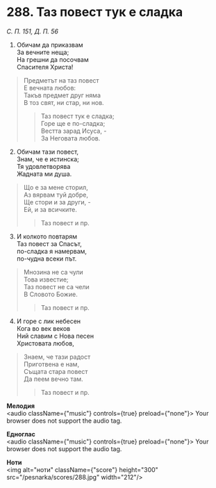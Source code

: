 # 288. Таз повест тук е сладка

_С. П. 151, Д. П. 56_

1. Обичам да приказвам  
За вечните неща;  
На грешни да посочвам  
Спасителя Христа!  

> Предметът на таз повест  
> Е вечната любов:  
> Такъв предмет друг няма  
> В тоз свят, ни стар, ни нов.  
> > Таз повест тук е сладка;  
> > Горе ще е по-сладка;  
> > Вестта зарад Исуса, -  
> > За Неговата любов.  

2. Обичам тази повест,  
Знам, че е истинска;  
Тя удовлетворява  
Жадната ми душа.  

> Що е за мене сторил,  
> Аз вярвам туй добре,  
> Ще стори и за други, -  
> Ей, и за всичките.  
> > Таз повест и пр.  

3. И колкото повтарям  
Таз повест за Спасът,  
по-сладка я намервам,  
по-чудна всеки път.  

> Мнозина не са чули  
> Това известие;  
> Таз повест не са чели  
> В Словото Божие.  
> > Таз повест и пр.  

4. И горе с лик небесен  
Кога во век веков  
Ний славим с Нова песен  
Христовата любов,  

> Знаем, че тази радост  
> Приготвена е нам,  
> Същата стара повест  
> Да пеем вечно там.  
> > Таз повест и пр.

**Мелодия**  
<audio className={"music"} controls={true} preload={"none"}>
    <source src="/pesnarka/mp3/288.mp3" type="audio/mpeg"/>
    Your browser does not support the audio tag.
</audio>

**Едноглас**  
<audio className={"music"} controls={true} preload={"none"}>
    <source src="/pesnarka/transp/288.mp3" type="audio/mpeg"/>
    Your browser does not support the audio tag.
</audio>

**Ноти**  
<img alt="ноти" className={"score"} height="300" src="/pesnarka/scores/288.jpg" width="212"/>
